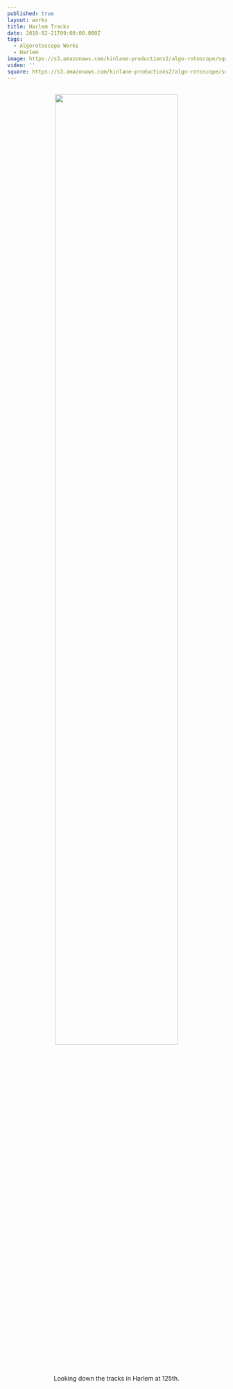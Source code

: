```yaml
---
published: true
layout: works
title: Harlem Tracks
date: 2018-02-21T09:00:00.000Z
tags:
  - Algorotoscope Works
  - Harlem
image: https://s3.amazonaws.com/kinlane-productions2/algo-rotoscope/square/23_160_800_500_0_max_0_-5_-1.jpg
video: ''
square: https://s3.amazonaws.com/kinlane-productions2/algo-rotoscope/square/23_160_800_500_0_max_0_-5_-1_square.jpg
---
```

<p align="center"><img src="{{ page.image }}" width="75%" style="padding: 15px;" /></p>
<center>Looking down the tracks in Harlem at 125th.</center>

